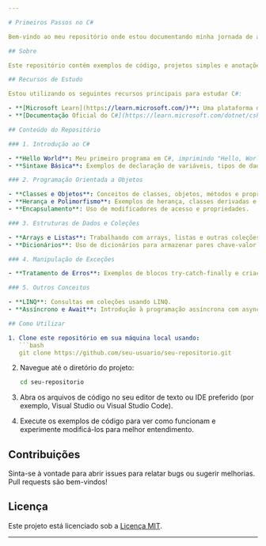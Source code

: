 ```yaml
---

# Primeiros Passos no C#

Bem-vindo ao meu repositório onde estou documentando minha jornada de aprendizado no C#! Estou estudando principalmente através do Microsoft Learn e da documentação oficial da Microsoft.

## Sobre

Este repositório contém exemplos de código, projetos simples e anotações que estou fazendo ao longo do meu aprendizado de C#. É um repositório em constante evolução, à medida que aprendo novos conceitos e técnicas.

## Recursos de Estudo

Estou utilizando os seguintes recursos principais para estudar C#:

- **[Microsoft Learn](https://learn.microsoft.com/)**: Uma plataforma de aprendizado interativa com módulos e caminhos de aprendizado específicos para C#.
- **[Documentação Oficial do C#](https://learn.microsoft.com/dotnet/csharp/)**: Referência completa e atualizada sobre a linguagem C# e suas funcionalidades.

## Conteúdo do Repositório

### 1. Introdução ao C#

- **Hello World**: Meu primeiro programa em C#, imprimindo "Hello, World!" no console.
- **Sintaxe Básica**: Exemplos de declaração de variáveis, tipos de dados, operadores, estruturas condicionais e loops.

### 2. Programação Orientada a Objetos

- **Classes e Objetos**: Conceitos de classes, objetos, métodos e propriedades.
- **Herança e Polimorfismo**: Exemplos de herança, classes derivadas e polimorfismo.
- **Encapsulamento**: Uso de modificadores de acesso e propriedades.

### 3. Estruturas de Dados e Coleções

- **Arrays e Listas**: Trabalhando com arrays, listas e outras coleções genéricas.
- **Dicionários**: Uso de dicionários para armazenar pares chave-valor.

### 4. Manipulação de Exceções

- **Tratamento de Erros**: Exemplos de blocos try-catch-finally e criação de exceções personalizadas.

### 5. Outros Conceitos

- **LINQ**: Consultas em coleções usando LINQ.
- **Assíncrono e Await**: Introdução à programação assíncrona com async e await.

## Como Utilizar

1. Clone este repositório em sua máquina local usando:
   ```bash
   git clone https://github.com/seu-usuario/seu-repositorio.git
   ```

2. Navegue até o diretório do projeto:
   ```bash
   cd seu-repositorio
   ```

3. Abra os arquivos de código no seu editor de texto ou IDE preferido (por exemplo, Visual Studio ou Visual Studio Code).

4. Execute os exemplos de código para ver como funcionam e experimente modificá-los para melhor entendimento.

## Contribuições

Sinta-se à vontade para abrir issues para relatar bugs ou sugerir melhorias. Pull requests são bem-vindos!

## Licença

Este projeto está licenciado sob a [Licença MIT](LICENSE).

---
```

